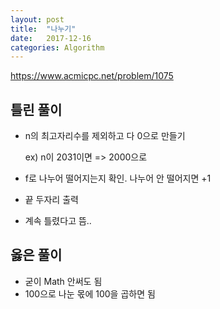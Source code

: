 ```yaml
---
layout: post
title:  "나누기"
date:   2017-12-16
categories: Algorithm
---
```


<https://www.acmicpc.net/problem/1075>

## 틀린 풀이

- n의 최고자리수를 제외하고 다 0으로 만들기

	ex) n이 2031이면 => 2000으로
	
- f로 나누어 떨어지는지 확인. 나누어 안 떨어지면 +1
- 끝 두자리 출력
- 계속 틀렸다고 뜸..

## 옳은 풀이

- 굳이 Math 안써도 됨
- 100으로 나눈 몫에 100을 곱하면 됨